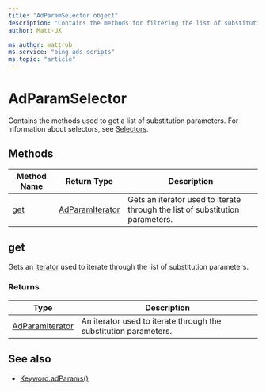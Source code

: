 ```yaml
---
title: "AdParamSelector object"
description: "Contains the methods for filtering the list of substitution parameters to return."
author: Matt-UX

ms.author: mattrob
ms.service: "bing-ads-scripts"
ms.topic: "article"
---
```


# AdParamSelector


Contains the methods used to get a list of substitution parameters. For information about selectors, see [Selectors](../concepts/selectors.md).


## Methods

|Method Name|Return Type|Description|
|-|-|-
[get](#get)|[AdParamIterator](AdParamIterator.md)|Gets an iterator used to iterate through the list of substitution parameters.



## <a name="get"></a>get
Gets an [iterator](../concepts/iterators.md) used to iterate through the list of substitution parameters.

### Returns
|Type|Description|
|-|-
[AdParamIterator](AdParamIterator.md)|An iterator used to iterate through the substitution parameters.


## See also

- [Keyword.adParams()](Keyword.md#adparams)
